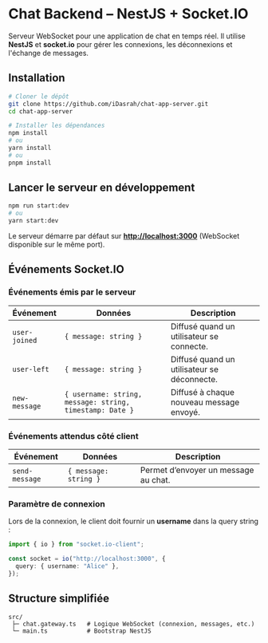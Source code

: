 # Chat Backend – NestJS + Socket.IO

Serveur WebSocket pour une application de chat en temps réel.
Il utilise **NestJS** et **socket.io** pour gérer les connexions, les déconnexions et l'échange de messages.


## Installation

```bash
# Cloner le dépôt
git clone https://github.com/iDasrah/chat-app-server.git
cd chat-app-server

# Installer les dépendances
npm install
# ou
yarn install
# ou
pnpm install
```

## Lancer le serveur en développement

```bash
npm run start:dev
# ou
yarn start:dev
```

Le serveur démarre par défaut sur **[http://localhost:3000](http://localhost:3000)**
(WebSocket disponible sur le même port).

## Événements Socket.IO

### Événements émis par le serveur

| Événement     | Données                                                  | Description                                 |
| ------------- | -------------------------------------------------------- | ------------------------------------------- |
| `user-joined` | `{ message: string }`                                    | Diffusé quand un utilisateur se connecte.   |
| `user-left`   | `{ message: string }`                                    | Diffusé quand un utilisateur se déconnecte. |
| `new-message` | `{ username: string, message: string, timestamp: Date }` | Diffusé à chaque nouveau message envoyé.    |

### Événements attendus côté client

| Événement      | Données               | Description                          |
| -------------- | --------------------- | ------------------------------------ |
| `send-message` | `{ message: string }` | Permet d’envoyer un message au chat. |

### Paramètre de connexion

Lors de la connexion, le client doit fournir un **username** dans la query string :

```ts
import { io } from "socket.io-client";

const socket = io("http://localhost:3000", {
  query: { username: "Alice" },
});
```

## Structure simplifiée

```
src/
 ├─ chat.gateway.ts   # Logique WebSocket (connexion, messages, etc.)
 └─ main.ts           # Bootstrap NestJS
```

